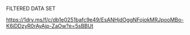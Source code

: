 FILTERED DATA SET



https://1drv.ms/f/c/db1e0251bafc9e49/EsANHjdOggNFojokMRJpooMBo-K6iDDzyR0rAyAjp-ZaOw?e=5sBBUt
